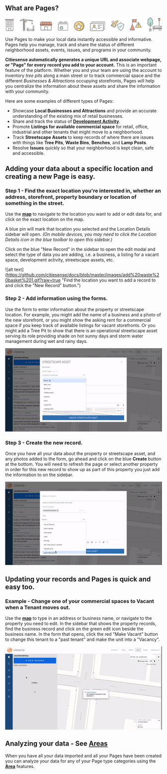## What are Pages?

![alt text](https://github.com/citiesense/docs/blob/master/images/Schedule%20a%20demo%20IMAGE.png?raw=true "Pages help you manage and share of all your local information.")

Use Pages to make your local data instantly accessible and informative. Pages help you manage, track and share the status of different neighborhood assets, events, issues, and programs in your community. 

**Citiesense automatically generates a unique URL and associate webpage, or "Page" for every record you add to your account.** This is an important feature of the platform. Whether you and your team are using the account to inventory *tree pits* along a main street or to track commercial space and the different *Businesses & Attractions* occupying storefronts, Pages will help you centralize the information about these assets and share the information with your community. 

Here are some examples of different types of Pages:
- Showcase **Local Businesses and Attractions** and provide an accurate understanding of the existing mix of retail businesses. 
- Share and track the status of [**Development Activity**](https://www.citiesense.com/projects/3287 "Example of a Page for Development Activity").
- Promote **Listings for available commercial space** for retail, office, industrial and other tenants that might move to a neighborhood.
- Track **Streetscape Assets** to keep records of where there are issues with things like **Tree Pits**, **Waste Bins**, **Benches**, and **Lamp Posts**.
- Resolve **Issues** quickly so that your neighborhood is kept clean, safe and accessible.


## Adding your data about a specific location and creating a new Page is easy.

### Step 1 - Find the exact location you're interested in, whether an address, storefront, property boundary or location of something in the street.
Use the [**map**](https://www.citiesense.com/map "Map") to navigate to the location you want to add or edit data for, and click on the exact location on the map. 

A blue pin will mark that location you selected and the Location Details sidebar will open. *(On mobile devices, you may need to click the Location Details icon in the blue toolbar to open this sidebar.)*

Click on the blue "New Record" in the sidebar to open the edit modal and select the type of data you are adding, i.e. a business, a listing for a vacant space, development activity, streetscape assets, etc. 

![alt text](https://github.com/citiesense/docs/blob/master/images/add%20waste%20basket%201.gif?raw=true "Find the location you want to add a record to and click the "New Record" button.")

### Step 2 - Add information using the forms.
Use the form to enter information about the property or streetscape location. For example, you might add the name of a business and a photo of the new storefront, or you might show the asking rent for a commercial space if you keep track of available listings for vacant storefronts. Or you might add a Tree Pit to show that there is an operational streetscape asset serving its role providing shade on hot sunny days and storm water management during wet and rainy days.

![alt text](https://github.com/citiesense/docs/blob/master/images/add%20waste%20basket%202.gif?raw=true "Fill out the form to add your local data.")

### Step 3 - Create the new record.
Once you have all your data about the property or streetscape asset, and any photos added to the form, go ahead and click on the blue **Create** button at the bottom. You will need to refresh the page or select another property in order for this new record to show up as part of this property you just add the information to on the sidebar.

![alt text](https://github.com/citiesense/docs/blob/master/images/add%20waste%20basket%203.gif?raw=true "Save and confirm your new record.")



## Updating your records and Pages is quick and easy too.

### Example - Change one of your commercial spaces to Vacant when a Tenant moves out.
Use the [**map**](https://www.citiesense.com/map "Map") to type in an address or business name, or navigate to the property you need to edit. In the sidebar that shows the property records, find the business record and click on the green edit icon beside the business name. In the form that opens, click the red "Make Vacant" button to change this tenant to a "past tenant" and make the unit into a "Vacancy".


![alt text](https://github.com/citiesense/docs/blob/master/images/edit%20waste%20basket.gif?raw=true "Update the location of the waste basket.")


## Analyzing your data - See [**Areas**](https://www.citiesense.com/docs/pages/04-Areas.md)

When you have all your data imported and all your Pages have been created you can analyze your data for any of your Page type categories using the [**Area**](https://www.citiesense.com/docs/pages/04-Areas.md) features.
